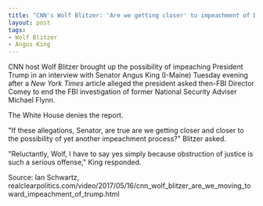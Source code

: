 ```yaml
---
title: "CNN's Wolf Blitzer: 'Are we getting closer' to impeachment of Donald Trump?"
layout: post
tags:
- Wolf Blitzer
- Angus King
---
```


CNN host Wolf Blitzer brought up the possibility of impeaching President Trump in an interview with Senator Angus King (I-Maine) Tuesday evening after a *New York Times* article alleged the president asked then-FBI Director Comey to end the FBI investigation of former National Security Adviser Michael Flynn.

The White House denies the report.

"If these allegations, Senator, are true are we getting closer and closer to the possibility of yet another impeachment process?" Blitzer asked.

"Reluctantly, Wolf, I have to say yes simply because obstruction of justice is such a serious offense," King responded.

Source: Ian Schwartz, realclearpolitics.com/video/2017/05/16/cnn\_wolf\_blitzer\_are\_we\_moving\_toward\_impeachment\_of\_trump.html
